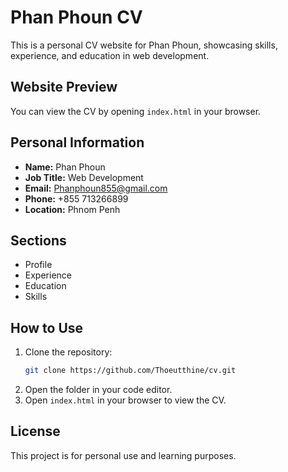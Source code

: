 # Phan Phoun CV

This is a personal CV website for Phan Phoun, showcasing skills, experience, and education in web development.

## Website Preview
You can view the CV by opening `index.html` in your browser.

## Personal Information
- **Name:** Phan Phoun
- **Job Title:** Web Development
- **Email:** Phanphoun855@gmail.com
- **Phone:** +855 713266899
- **Location:** Phnom Penh

## Sections
- Profile
- Experience
- Education
- Skills

## How to Use
1. Clone the repository:
   ```sh
   git clone https://github.com/Thoeutthine/cv.git
   ```
2. Open the folder in your code editor.
3. Open `index.html` in your browser to view the CV.

## License
This project is for personal use and learning purposes.
